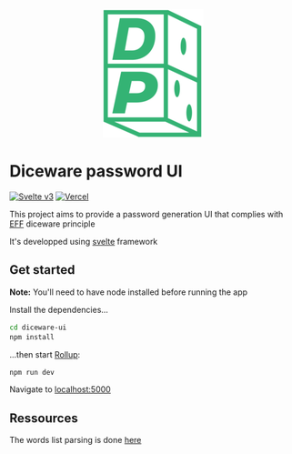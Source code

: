 <p align="center">
    <img src="https://raw.githubusercontent.com/Deweytle/diceware-ui/master/public/assets/dice-logo.png" alt="dice logo">
</p>

# Diceware password UI

[![Svelte v3](https://img.shields.io/badge/svelte-v3?logo=svelte&style=flat&color=FF3E00&logoColor=white)](https://svelte.dev) [![Vercel](https://img.shields.io/badge/vercel-v1?style=flat&color=black&logoColor=white)](https://dicepassword.now.sh/)



This project aims to provide a password generation UI that complies with [EFF](https://www.eff.org/dice) diceware principle

It's developped using [svelte](https://www.svelte.dev) framework

## Get started

**Note:** You'll need to have node installed before running the app

Install the dependencies...

```bash
cd diceware-ui
npm install
```

...then start [Rollup](https://rollupjs.org):

```bash
npm run dev
```

Navigate to [localhost:5000](http://localhost:5000)

## Ressources

The words list parsing is done [here](https://github.com/Deweytle/Diceware-list-parser)
